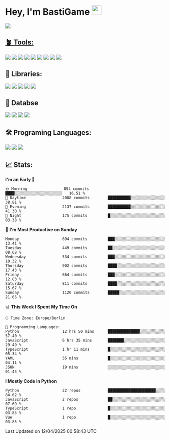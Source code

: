 # Hey, I'm BastiGame <img src="https://raw.githubusercontent.com/MartinHeinz/MartinHeinz/master/wave.gif" width="30px">

<a href="https://discord.com/users/1018150165489668227"><img src="https://lanyard.cnrad.dev/api/1018150165489668227"><p/>

## 🪴 Tools:
[![](https://skillicons.dev/icons?i=discord)](https://discord.com/ "Discord")
[![](https://skillicons.dev/icons?i=bots)](https://discord.dev/ "Discord Bots")
[![](https://skillicons.dev/icons?i=pycharm)](https://jetbrains.com/pycharm/ "PyCharm")
[![](https://skillicons.dev/icons?i=webstorm)](https://jetbrains.com/webstorm/ "WebStorm")
[![](https://skillicons.dev/icons?i=vscode)](https://vscode.dev/ "VSC")
[![](https://skillicons.dev/icons?i=git)](https://git-scm.com/ "Git")
[![](https://skillicons.dev/icons?i=github)](https://github.com/ "GitHub")
[![](https://skillicons.dev/icons?i=notion)](https://www.notion.so "Notion")
[![](https://skillicons.dev/icons?i=figma)](https://www.figma.com "Figma")


## 🎉 Libraries:
[![](https://skillicons.dev/icons?i=fastapi)](https://fastapi.tiangolo.com/ "FastAPI")
[![](https://skillicons.dev/icons?i=flask)](https://flask.palletsprojects.com/en/3.0.x/ "Flask")
[![](https://skillicons.dev/icons?i=discordjs)](https://discord.js.org/ "DiscordJS")
[![](https://skillicons.dev/icons?i=nodejs)](https://nodejs.org/en "NodeJS")
[![](https://skillicons.dev/icons?i=npm)](https://www.npmjs.com/ "NPM")

## 💾 Databse
[![](https://skillicons.dev/icons?i=redis)](https://redis.io/de/ "Redis")
[![](https://skillicons.dev/icons?i=sqlite)](https://sqlite.org/ "SQLite")
[![](https://skillicons.dev/icons?i=postgresql)](https://postgresql.org/ "PostgreSQL")
[![](https://skillicons.dev/icons?i=mysql)](https://www.mysql.com/de/ "MySQL")


## 🛠️ Programing Languages:
[![](https://skillicons.dev/icons?i=py)](https://python.org/ "Python")
[![](https://skillicons.dev/icons?i=js)](https://de.wikipedia.org/wiki/JavaScript "JavaScript")
[![](https://skillicons.dev/icons?i=ts)](https://www.typescriptlang.org/ "TypeScript")


<!--## ⭐ Projekte:
[![Discord](https://img.shields.io/badge/Discord-%237289DA.svg?logo=discord&logoColor=white)](https://discord.gg/Hfjv2cCQ)
[![Twitch](https://img.shields.io/badge/Twitch-%239146FF.svg?logo=Twitch&logoColor=white)](https://www.twitch.tv/bastigametv)
[![FlashBot](https://img.shields.io/badge/FlashBot-%ff7e47.svg?logo=wechat&logoColor=white)](https://discord.com/application-directory/1111374314340626433)
[![FlashGlobal](https://img.shields.io/badge/FlashGlobal-%ff7e47.svg?logo=wechat&logoColor=white)](https://discord.com/application-directory/1169681232532099112)

-->

## 📈 Stats:
<!--START_SECTION:waka-->
**I'm an Early 🐤** 

```text
🌞 Morning                854 commits         ████░░░░░░░░░░░░░░░░░░░░░   16.51 % 
🌆 Daytime                2008 commits        ██████████░░░░░░░░░░░░░░░   38.81 % 
🌃 Evening                2137 commits        ██████████░░░░░░░░░░░░░░░   41.30 % 
🌙 Night                  175 commits         █░░░░░░░░░░░░░░░░░░░░░░░░   03.38 % 
```
📅 **I'm Most Productive on Sunday** 

```text
Monday                   694 commits         ███░░░░░░░░░░░░░░░░░░░░░░   13.41 % 
Tuesday                  449 commits         ██░░░░░░░░░░░░░░░░░░░░░░░   08.68 % 
Wednesday                534 commits         ███░░░░░░░░░░░░░░░░░░░░░░   10.32 % 
Thursday                 902 commits         ████░░░░░░░░░░░░░░░░░░░░░   17.43 % 
Friday                   664 commits         ███░░░░░░░░░░░░░░░░░░░░░░   12.83 % 
Saturday                 811 commits         ████░░░░░░░░░░░░░░░░░░░░░   15.67 % 
Sunday                   1120 commits        █████░░░░░░░░░░░░░░░░░░░░   21.65 % 
```


📊 **This Week I Spent My Time On** 

```text
🕑︎ Time Zone: Europe/Berlin

💬 Programming Languages: 
Python                   12 hrs 50 mins      ██████████████░░░░░░░░░░░   57.40 % 
JavaScript               6 hrs 35 mins       ███████░░░░░░░░░░░░░░░░░░   29.49 % 
TypeScript               1 hr 11 mins        █░░░░░░░░░░░░░░░░░░░░░░░░   05.34 % 
YAML                     55 mins             █░░░░░░░░░░░░░░░░░░░░░░░░   04.11 % 
JSON                     19 mins             ░░░░░░░░░░░░░░░░░░░░░░░░░   01.43 % 
```

**I Mostly Code in Python** 

```text
Python                   22 repos            █████████████████████░░░░   84.62 % 
JavaScript               2 repos             ██░░░░░░░░░░░░░░░░░░░░░░░   07.69 % 
TypeScript               1 repo              █░░░░░░░░░░░░░░░░░░░░░░░░   03.85 % 
Vue                      1 repo              █░░░░░░░░░░░░░░░░░░░░░░░░   03.85 % 
```




 Last Updated on 12/04/2025 00:58:43 UTC
<!--END_SECTION:waka-->
